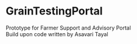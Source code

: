 # GrainTestingPortal
Prototype for Farmer Support and Advisory Portal  
Build upon code written by Asavari Tayal
